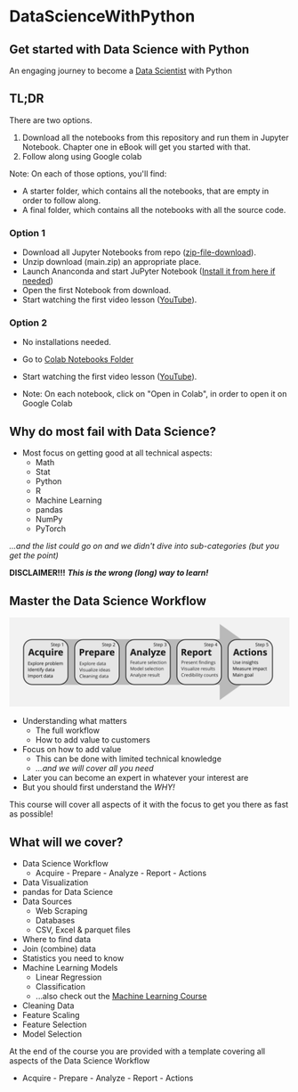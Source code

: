 # DataScienceWithPython

## Get started with Data Science with Python

An engaging journey to become a [Data Scientist](https://www.learnpythonwithrune.org/data-science-2/) with Python

## TL;DR

There are two options.

1. Download all the notebooks from this repository and run them in Jupyter Notebook. Chapter one in eBook will get you started with that.
2. Follow along using Google colab

Note: On each of those options, you'll find:

- A starter folder, which contains all the notebooks, that are empty in order to follow along.
- A final folder, which contains all the notebooks with all the source code.

### Option 1

- Download all Jupyter Notebooks from repo ([zip-file-download](https://github.com/LearnPythonWithRune/DataScienceWithPython/archive/refs/heads/main.zip)).
- Unzip download (main.zip) an appropriate place.
- Launch Ananconda and start JuPyter Notebook ([Install it from here if needed](https://www.anaconda.com/products/individual))
- Open the first Notebook from download.
- Start watching the first video lesson ([YouTube](https://www.youtube.com/watch?v=V-ACrS4egMQ&list=PLvMRWNpDTNwQ0wzQYY_lk2sedyzgHaZm3)).

### Option 2

- No installations needed.
- Go to [Colab Notebooks Folder](https://github.com/LearnPythonWithRune/DataScienceWithPython/tree/main/colab)
- Start watching the first video lesson ([YouTube](https://www.youtube.com/watch?v=V-ACrS4egMQ&list=PLvMRWNpDTNwQ0wzQYY_lk2sedyzgHaZm3)).

- Note: On each notebook, click on "Open in Colab", in order to open it on Google Colab

## Why do most fail with Data Science?

- Most focus on getting good at all technical aspects:
  - Math
  - Stat
  - Python
  - R
  - Machine Learning
  - pandas
  - NumPy
  - PyTorch

_...and the list could go on and we didn't dive into sub-categories (but you get the point)_

**DISCLAIMER!!!** **_This is the wrong (long) way to learn!_**

## Master the Data Science Workflow

![Data Science Workflow](jupyter/starter/img/ds-workflow.png)

- Understanding what matters
  - The full workflow
  - How to add value to customers
- Focus on how to add value
  - This can be done with limited technical knowledge
  - _...and we will cover all you need_
- Later you can become an expert in whatever your interest are
- But you should first understand the _WHY!_

This course will cover all aspects of it with the focus to get you there as fast as possible!

## What will we cover?

- Data Science Workflow
  - Acquire - Prepare - Analyze - Report - Actions
- Data Visualization
- pandas for Data Science
- Data Sources
  - Web Scraping
  - Databases
  - CSV, Excel & parquet files
- Where to find data
- Join (combine) data
- Statistics you need to know
- Machine Learning Models
  - Linear Regression
  - Classification
  - ...also check out the [Machine Learning Course](https://www.learnpythonwithrune.org/machine-learning/)
- Cleaning Data
- Feature Scaling
- Feature Selection
- Model Selection

At the end of the course you are provided with a template covering all aspects of the Data Science Workflow

- Acquire - Prepare - Analyze - Report - Actions
